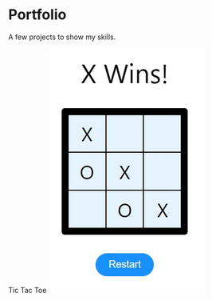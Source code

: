 # Portfolio
A few projects to show my skills.

Tic Tac Toe
![Tic Tac Toe](/TicTacToe/public/tictactoe.jpg?raw=true)
